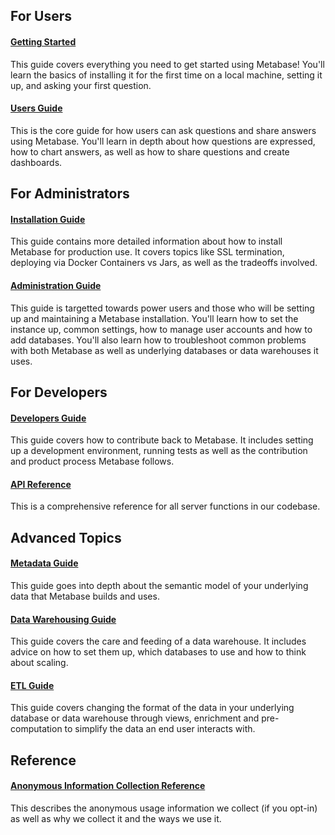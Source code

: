 ## For Users

#### [Getting Started](getting-started/start.md)
This guide covers everything you need to get started using Metabase! You'll learn the basics of installing it for the first time on a local machine, setting it up, and asking your first question.

#### [Users Guide](users-guide/start.md)
This is the core guide for how users can ask questions and share answers using Metabase. You'll learn in depth about how questions are expressed, how to chart answers, as well as how to share questions and create dashboards.

## For Administrators

#### [Installation Guide](installation-guide/start.md)
This guide contains more detailed information about how to install Metabase for production use. It covers topics like SSL termination, deploying via Docker Containers vs Jars, as well as the tradeoffs involved.  

#### [Administration Guide](administration-guide/start.md)
This guide is targetted towards power users and those who will be setting up and maintaining a Metabase installation. You'll learn how to set the instance up, common settings, how to manage user accounts and how to add databases. You'll also learn how to troubleshoot common problems with both Metabase as well as underlying databases or data warehouses it uses.


## For Developers

#### [Developers Guide](developers-guide.md)
This guide covers how to contribute back to Metabase. It includes setting up a development environment, running tests as well as the contribution and product process Metabase follows.

#### [API Reference](uberdoc.html)
This is a comprehensive reference for all server functions in our codebase.

## Advanced Topics 

#### [Metadata Guide](metadata-guide.md)
This guide goes into depth about the semantic model of your underlying data that Metabase builds and uses. 

#### [Data Warehousing Guide](data-warehousing.md)
This guide covers the care and feeding of a data warehouse. It includes advice on how to set them up, which databases to use and how to think about scaling.

#### [ETL Guide](etl-guide.md)
This guide covers changing the format of the data in your underlying database or data warehouse through views, enrichment and pre-computation to simplify the data an end user interacts with.


## Reference

#### [Anonymous Information Collection Reference](information-collection.md)
This describes the anonymous usage information we collect (if you opt-in) as well as why we collect it and the ways we use it. 